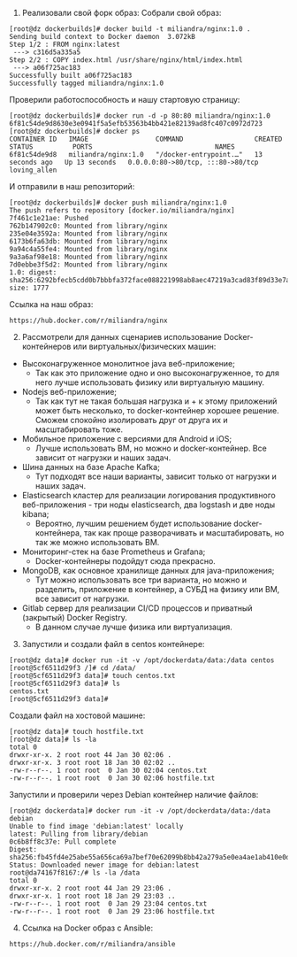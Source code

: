 1. Реализовали свой форк образ:
Собрали свой образ:
```
[root@dz dockerbuilds]# docker build -t miliandra/nginx:1.0 .
Sending build context to Docker daemon  3.072kB
Step 1/2 : FROM nginx:latest
 ---> c316d5a335a5
Step 2/2 : COPY index.html /usr/share/nginx/html/index.html
 ---> a06f725ac183
Successfully built a06f725ac183
Successfully tagged miliandra/nginx:1.0
```
Проверили работоспособность и нашу стартовую страницу:
```
[root@dz dockerbuilds]# docker run -d -p 80:80 miliandra/nginx:1.0
6f81c54de9d8630e3e0941f5a5efb53563b4bb421e82139ad8fc407c0972d723
[root@dz dockerbuilds]# docker ps
CONTAINER ID   IMAGE                 COMMAND                  CREATED          STATUS          PORTS                               NAMES
6f81c54de9d8   miliandra/nginx:1.0   "/docker-entrypoint.…"   13 seconds ago   Up 13 seconds   0.0.0.0:80->80/tcp, :::80->80/tcp   loving_allen
```
И отправили в наш репозиторий:
```
[root@dz dockerbuilds]# docker push miliandra/nginx:1.0
The push refers to repository [docker.io/miliandra/nginx]
7f461c1e21ae: Pushed
762b147902c0: Mounted from library/nginx
235e04e3592a: Mounted from library/nginx
6173b6fa63db: Mounted from library/nginx
9a94c4a55fe4: Mounted from library/nginx
9a3a6af98e18: Mounted from library/nginx
7d0ebbe3f5d2: Mounted from library/nginx
1.0: digest: sha256:6292bfecb5cdd0b7bbbfa372face088221998ab8aec47219a3cad83f89d33e7a size: 1777
```
Ссылка на наш образ:
```
https://hub.docker.com/r/miliandra/nginx
```
2. Рассмотрели для данных сценариев использование Docker-контейнеров или виртуальных/физических машин:
* Высоконагруженное монолитное java веб-приложение;
  * Так как это приложение одно и оно высоконагруженное, то для него лучше использовать физику или виртуальную машину.
* Nodejs веб-приложение;
  * Так как тут не такая большая нагрузка и + к этому приложений может быть несколько, то docker-контейнер хорошее решение. Сможем спокойно изолировать друг от друга их и масштабировать тоже.
* Мобильное приложение c версиями для Android и iOS;
  * Лучше использовать ВМ, но можно и docker-контейнер. Все зависит от нагрузки и наших задач.
* Шина данных на базе Apache Kafka;
  * Тут подходят все наши варианты, зависит только от нагрузки и наших задач.
* Elasticsearch кластер для реализации логирования продуктивного веб-приложения - три ноды elasticsearch, два logstash и две ноды kibana;
  * Вероятно, лучшим решением будет использование docker-контейнера, так как проще разворачивать и масштабировать, но так же можно использовать ВМ.
* Мониторинг-стек на базе Prometheus и Grafana;
  * Docker-контейнеры подойдут сюда прекрасно. 
* MongoDB, как основное хранилище данных для java-приложения;
  * Тут можно использовать все три варианта, но можно и разделить, приложение в контейнер, а СУБД на физику или ВМ, все зависит от нагрузки.
* Gitlab сервер для реализации CI/CD процессов и приватный (закрытый) Docker Registry.
  * В данном случае лучше физика или виртуализация.
3. Запустили и создали файл в centos контейнере:
```
[root@dz data]# docker run -it -v /opt/dockerdata/data:/data centos
[root@5cf6511d29f3 /]# cd /data/
[root@5cf6511d29f3 data]# touch centos.txt
[root@5cf6511d29f3 data]# ls
centos.txt
[root@5cf6511d29f3 data]#
```
Создали файл на хостовой машине:
```
[root@dz data]# touch hostfile.txt
[root@dz data]# ls -la
total 0
drwxr-xr-x. 2 root root 44 Jan 30 02:06 .
drwxr-xr-x. 3 root root 18 Jan 30 02:02 ..
-rw-r--r--. 1 root root  0 Jan 30 02:04 centos.txt
-rw-r--r--. 1 root root  0 Jan 30 02:06 hostfile.txt
```
Запустили и проверили через Debian контейнер наличие файлов:
```
[root@dz dockerdata]# docker run -it -v /opt/dockerdata/data:/data debian
Unable to find image 'debian:latest' locally
latest: Pulling from library/debian
0c6b8ff8c37e: Pull complete
Digest: sha256:fb45fd4e25abe55a656ca69a7bef70e62099b8bb42a279a5e0ea4ae1ab410e0d
Status: Downloaded newer image for debian:latest
root@da74167f8167:/# ls -la /data
total 0
drwxr-xr-x. 2 root root 44 Jan 29 23:06 .
drwxr-xr-x. 1 root root 18 Jan 29 23:03 ..
-rw-r--r--. 1 root root  0 Jan 29 23:04 centos.txt
-rw-r--r--. 1 root root  0 Jan 29 23:06 hostfile.txt
```
4. Ссылка на Docker образ с Ansible:
```
https://hub.docker.com/r/miliandra/ansible
```
